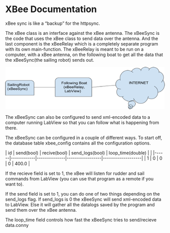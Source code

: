 XBee Documentation
==================

xBee sync is like a “backup” for the httpsync. 

The xBee class is an interface against the xBee antenna.
The xBeeSync is the code that uses the xBee class to send data over the antenna.
And the last component is the xBeeRelay which is a completely separate program with its own main-function. 
The xBeeRelay is meant to be run on a computer, with a xBee antenna, on the following boat to get all the data that the xBeeSync(the sailing robot) sends out.

![Xbee](Media/XBee.png)


The xBeeSync can also be configured to send xml-encoded data to a computer running LabView so that you can follow what is happening from there.

The xBeeSync can be configured in a couple of different ways. To start off, the database table xbee_config contains all the configuration options.


| id   | send(bool) | recive(bool) | send_logs(bool) | loop_time(double) |                                   |
|------|------------|--------------|-----------------|-------------------|
| 1    | 0          | 0            | 0               | 400.0             |


If the recieve field is set to 1, the xBee will listen for rudder and sail commands from LabView (you can use that program as a remote if you want to).

If the send field is set to 1, you can do one of two things depending on the send_logs flag. If send_logs is 0 the xBeeSync will send xml-encoded data to LabView. Else it will gather all the datalogs saved by the program and send them over the xBee antenna.

The loop_time field controls how fast the xBeeSync tries to send/recieve data.conny
